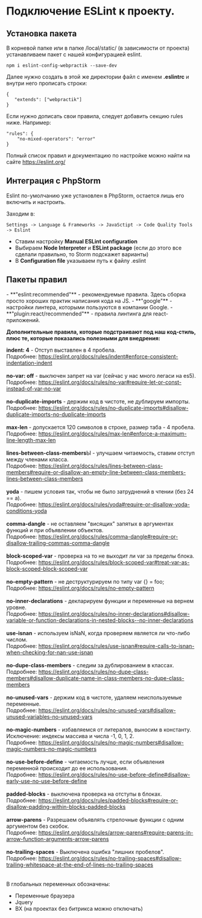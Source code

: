 <h1>Подключение ESLint к проекту.</h1>

<h2>Установка пакета</h2>
В корневой папке или в папке /local/static/ (в зависимости от проекта) устанавливаем
пакет с нашей конфигурацией eslint.

```
npm i eslint-config-webpractik --save-dev
```

Далее нужно создать в этой же директории файл с именем **.eslintrc** и внутри него прописать строки:

```
{
   "extends": ["webpractik"]
}
```

Если нужно дописать свои правила, следует добавить секцию rules ниже. Например:

```
"rules": {
    "no-mixed-operators": "error"
}
```

Полный список правил и документацию по настройке можно найти на сайте <a href="https://eslint.org/">https://eslint.org/</a>

<h2>Интеграция с PhpStorm</h2>

Eslint по-умолчанию уже установлен в PhpStorm, остается лишь его включить и настроить.

Заходим в: 
```
Settings -> Language & Frameworks -> JavaSctipt -> Code Quality Tools -> Eslint
```

- Ставим настройку **Manual ESLint configuration**<br>
- Выбираем **Node Interpreter** и **ESLint package** (если до этого все сделали правильно, то Storm подскажет варианты)
- В **Configuration file** указываем путь к файлу .eslint


<h2>Пакеты правил</h2>
- **"eslint:recommended"** - рекомендуемые правила. Здесь сборка просто хороших практик написания кода на JS.
- **"google"** - настройки линтера, которыми пользуются в компании Google.
- **"plugin:react/recommended"** - правила линтинга для react-приложений.
<br>

**Дополнительные правила, которые подстраивают под наш код-стиль, плюс те, которые показались полезными для внедрения:**

**indent: 4** - Отступ выставлен в 4 пробела.<br>Подробнее: https://eslint.org/docs/rules/indent#enforce-consistent-indentation-indent<br><br>
**no-var: off** - выключен запрет на var (сейчас у нас много легаси на es5). <br>Подробнее: https://eslint.org/docs/rules/no-var#require-let-or-const-instead-of-var-no-var<br><br>
**no-duplicate-imports** - держим код в чистоте, не дублируем импорты. <br>Подробнее: https://eslint.org/docs/rules/no-duplicate-imports#disallow-duplicate-imports-no-duplicate-imports<br><br>
**max-len** - допускается 120 символов в строке, размер таба - 4 пробела. <br>Подробнее: https://eslint.org/docs/rules/max-len#enforce-a-maximum-line-length-max-len<br><br>
**lines-between-class-members**Ы - улучшаем читаемость, ставим отступ между членами класса. <br>Подробнее: https://eslint.org/docs/rules/lines-between-class-members#require-or-disallow-an-empty-line-between-class-members-lines-between-class-members<br><br>
**yoda** - пишем условия так, чтобы не было затруднений в чтении (без 24 == a). <br>Подробнее: https://eslint.org/docs/rules/yoda#require-or-disallow-yoda-conditions-yoda<br><br>
**comma-dangle** - не оставляем "висящих" запятых в аргументах функций и при объявлении объектов. <br>Подробнее: https://eslint.org/docs/rules/comma-dangle#require-or-disallow-trailing-commas-comma-dangle<br><br>
**block-scoped-var** - проверка на то не выходит ли var за пределы блока. <br>Подробнее: https://eslint.org/docs/rules/block-scoped-var#treat-var-as-block-scoped-block-scoped-var<br><br>
**no-empty-pattern** - не деструктурируем по типу var {} = foo; <br>Подробнее: https://eslint.org/docs/rules/no-empty-pattern <br><br>
**no-inner-declarations** - декларируем функции и переменные на вернем уровне. <br>Подробнее: https://eslint.org/docs/rules/no-inner-declarations#disallow-variable-or-function-declarations-in-nested-blocks--no-inner-declarations<br><br>
**use-isnan** - используем isNaN, когда проверяем является ли что-либо числом. <br>Подробнее: https://eslint.org/docs/rules/use-isnan#require-calls-to-isnan-when-checking-for-nan-use-isnan<br><br>
**no-dupe-class-members** - следим за дублированием в классах. <br>Подробнее: https://eslint.org/docs/rules/no-dupe-class-members#disallow-duplicate-name-in-class-members-no-dupe-class-members<br><br>
**no-unused-vars** - держим код в чистоте, удаляем неиспользуемые переменные. <br>Подробнее: https://eslint.org/docs/rules/no-unused-vars#disallow-unused-variables-no-unused-vars<br><br>
**no-magic-numbers** - избавляемся от литералов, выносим в константу. Исключение: индексы массива и числа -1, 0, 1, 2. <br>Подробнее: https://eslint.org/docs/rules/no-magic-numbers#disallow-magic-numbers-no-magic-numbers<br><br>
**no-use-before-define** - читаемость лучше, если объявления переменной происходит до ее использования. <br>Подробнее: https://eslint.org/docs/rules/no-use-before-define#disallow-early-use-no-use-before-define<br><br>
**padded-blocks** - выключена проверка на отступы в блоках. <br>Подробнее: https://eslint.org/docs/rules/padded-blocks#require-or-disallow-padding-within-blocks-padded-blocks<br><br>
**arrow-parens** - Разрешаем объявлять стрелочные функции с одним аргументом без скобок. <br>Подробнее: https://eslint.org/docs/rules/arrow-parens#require-parens-in-arrow-function-arguments-arrow-parens<br><br>
**no-trailing-spaces** - Выключена ошибка "лишних пробелов". <br>Подробнее: https://eslint.org/docs/rules/no-trailing-spaces#disallow-trailing-whitespace-at-the-end-of-lines-no-trailing-spaces<br><br>
<br>
В глобальных переменных обозначены:
- Переменные браузера
- Jquery
- BX (на проектах без битрикса можно отключать)


